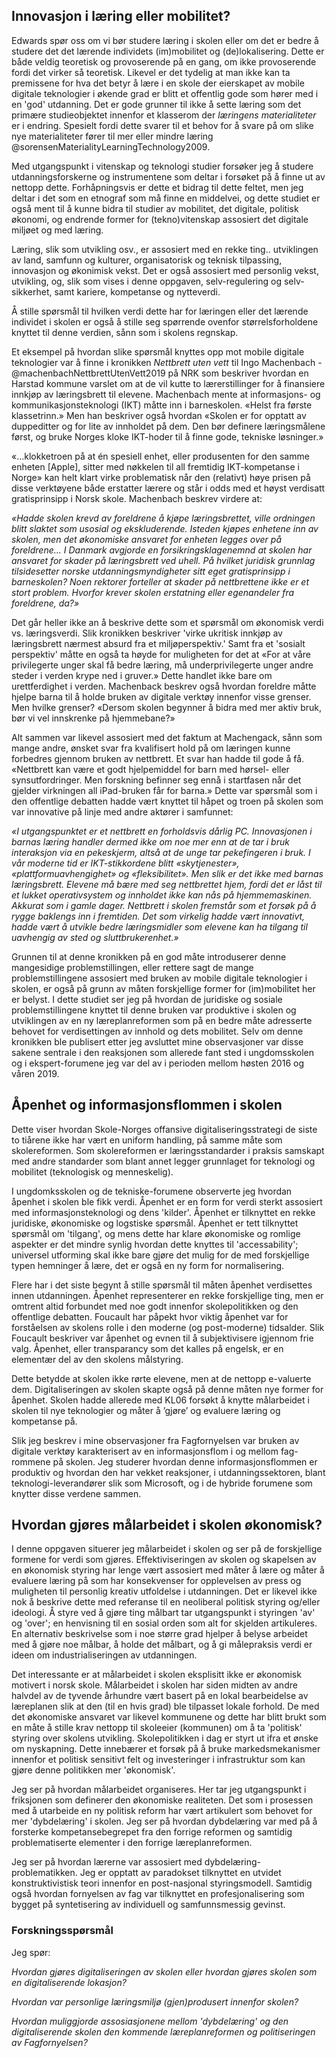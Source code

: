 
## Innovasjon i læring eller mobilitet?

Edwards spør oss om vi bør studere læring i skolen eller om det er bedre å studere det det lærende individets (im)mobilitet og (de)lokalisering. Dette er både veldig teoretisk og provoserende på en gang, om ikke provoserende fordi det virker så teoretisk. Likevel er det tydelig at man ikke kan ta premissene for hva det betyr å lære i en skole der eierskapet av mobile digitale teknologier i økende grad er blitt et offentlig gode som hører med i en 'god' utdanning. Det er gode grunner til ikke å sette læring som det primære studieobjektet innenfor et klasserom der *læringens materialiteter* er i endring. Spesielt fordi dette svarer til et behov for å svare på om slike nye materialiteter fører til mer eller mindre læring @sorensenMaterialityLearningTechnology2009.

Med utgangspunkt i vitenskap og teknologi studier forsøker jeg å studere utdanningsforskerne og instrumentene som deltar i forsøket på å finne ut av nettopp dette. Forhåpningsvis er dette et bidrag til dette feltet, men jeg deltar i det som en etnograf som må finne en middelvei, og dette studiet er også ment til å kunne bidra til studier av mobilitet, det digitale, politisk økonomi, og endrende former for (tekno)vitenskap assosiert det digitale miljøet og med læring.

Læring, slik som utvikling osv., er assosiert med en rekke ting.. utviklingen av land, samfunn og kulturer, organisatorisk og teknisk tilpassing, innovasjon og økonimisk vekst. Det er også assosiert med personlig vekst, utvikling, og, slik som vises i denne oppgaven, selv-regulering og selv-sikkerhet, samt kariere, kompetanse og nytteverdi.

Å stille spørsmål til hvilken verdi dette har for læringen eller det lærende individet i skolen er også å stille seg spørrende ovenfor størrelsforholdene knyttet til denne verdien, sånn som i skolens regnskap.

Et eksempel på hvordan slike spørsmål knyttes opp mot mobile digitale teknologier var å finne i kronikken *Nettbrett uten vett* til Ingo Machenbach -@machenbachNettbrettUtenVett2019 på NRK som beskriver hvordan en Harstad kommune varslet om at de vil kutte to lærerstillinger for å finansiere innkjøp av læringsbrett til elevene. Machenbach mente at informasjons- og kommunikasjonsteknologi (IKT) måtte inn i barneskolen. «Helst fra første klassetrinn.» Men han beskriver også hvordan «Skolen er for opptatt av duppeditter og for lite av innholdet på dem. Den bør definere læringsmålene først, og bruke Norges kloke IKT-hoder til å finne gode, tekniske løsninger.»

«...klokketroen på at én spesiell enhet, eller produsenten for den samme enheten [Apple], sitter med nøkkelen til all fremtidig IKT-kompetanse i Norge» kan helt klart virke problematisk når den (relativt) høye prisen på disse verktøyene både erstatter lærere og står i odds med et høyst verdisatt gratisprinsipp i Norsk skole. Machenbach beskrev virdere at:

*«Hadde skolen krevd av foreldrene å kjøpe læringsbrettet, ville ordningen blitt slaktet som usosial og ekskluderende. Isteden kjøpes enhetene inn av skolen, men det økonomiske ansvaret for enheten legges over på foreldrene... I Danmark avgjorde en forsikringsklagenemnd at skolen har ansvaret for skader på læringsbrett ved uhell. På hvilket juridisk grunnlag tilsidesetter norske utdanningsmyndigheter sitt eget gratisprinsipp i barneskolen? Noen rektorer forteller at skader på nettbrettene ikke er et stort problem. Hvorfor krever skolen erstatning eller egenandeler fra foreldrene, da?»*

Det går heller ikke an å beskrive dette som et spørsmål om økonomisk verdi vs. læringsverdi. Slik kronikken beskriver 'virke ukritisk innkjøp av læringsbrett nærmest absurd fra et miljøperspektiv.' Samt fra et 'sosialt perspektiv' måtte en også ta høyde for muligheten for det at «For at våre privilegerte unger skal få bedre læring, må underprivilegerte unger andre steder i verden krype ned i gruver.» Dette handlet ikke bare om urettferdighet i verden. Machenback beskrev også hvordan foreldre måtte hjelpe barna til å holde bruken av digitale verktøy innenfor visse grenser. Men hvilke grenser? «Dersom skolen begynner å bidra med mer aktiv bruk, bør vi vel innskrenke på hjemmebane?»

Alt sammen var likevel assosiert med det faktum at Machengack, sånn som mange andre, ønsket svar fra kvalifisert hold på om læringen kunne forbedres gjennom bruken av nettbrett. Et svar han hadde til gode å få. «Nettbrett kan være et godt hjelpemiddel for barn med hørsel- eller synsutfordringer. Men forskning befinner seg ennå i startfasen når det gjelder virkningen all iPad-bruken får for barna.» Dette var spørsmål som i den offentlige debatten hadde vært knyttet til håpet og troen på skolen som var innovative på linje med andre aktører i samfunnet:

*«I utgangspunktet er et nettbrett en forholdsvis dårlig PC. Innovasjonen i barnas læring handler dermed ikke om noe mer enn at de tar i bruk interaksjon via en pekeskjerm, altså at de unge tar pekefingeren i bruk. I vår moderne tid er IKT-stikkordene blitt «skytjenester», «plattformuavhengighet» og «fleksibilitet». Men slik er det ikke med barnas læringsbrett. Elevene må bære med seg nettbrettet hjem, fordi det er låst til et lukket operativsystem og innholdet ikke kan nås på hjemmemaskinen. Akkurat som i gamle dager. Nettbrett i skolen fremstår som et forsøk på å rygge baklengs inn i fremtiden. Det som virkelig hadde vært innovativt, hadde vært å utvikle bedre læringsmidler som elevene kan ha tilgang til uavhengig av sted og sluttbrukerenhet.»*

Grunnen til at denne kronikken på en god måte introduserer denne mangesidige problemstillingen, eller rettere sagt de mange problemstillingene assosiert med bruken av mobile digitale teknologier i skolen, er også på grunn av måten forskjellige former for (im)mobilitet her er belyst. I dette studiet ser jeg på hvordan de juridiske og sosiale problemstillingene knyttet til denne bruken var produktive i skolen og utviklingen av en ny læreplanreformen som på en bedre måte adresserte behovet for verdisettingen av innhold og dets mobilitet. Selv om denne kronikken ble publisert etter jeg avsluttet mine observasjoner var disse sakene sentrale i den reaksjonen som allerede fant sted i ungdomsskolen og i ekspert-forumene jeg var del av i perioden mellom høsten 2016 og våren 2019.


## Åpenhet og informasjonsflommen i skolen

Dette viser hvordan Skole-Norges offansive digitaliseringsstrategi de siste to tiårene ikke har vært en uniform handling, på samme måte som skolereformen. Som skolereformen er læringsstandarder i praksis samskapt med andre standarder som blant annet legger grunnlaget for teknologi og mobilitet (teknologisk og menneskelig).

I ungdomksskolen og de tekniske-forumene observerte jeg hvordan åpenhet i skolen ble fikk verdi. Åpenhet er en form for verdi sterkt assosiert med informasjonsteknologi og dens 'kilder'. Åpenhet er tilknyttet en rekke juridiske, økonomiske og logstiske spørsmål. Åpenhet er tett tilknyttet spørsmål om 'tilgang', og mens dette har klare økonomiske og romlige aspekter er det mindre synlig hvordan dette knyttes til 'accessability'; universel utforming skal ikke bare gjøre det mulig for de med forskjellige typen hemninger å lære, det er også en ny form for normalisering.

Flere har i det siste begynt å stille spørsmål til måten åpenhet verdisettes innen utdanningen. Åpenhet representerer en rekke forskjellige ting, men er omtrent altid forbundet med noe godt innenfor skolepolitikken og den offentlige debatten. Foucault har påpekt hvor viktig åpenhet var for forståelsen av skolens rolle i den moderne (og post-moderne) tidsalder. Slik Foucault beskriver var åpenhet og evnen til å subjektivisere igjennom frie valg. Åpenhet, eller transparancy som det kalles på engelsk, er en elementær del av den skolens målstyring.

Dette betydde at skolen ikke rørte elevene, men at de nettopp e-valuerte dem. Digitaliseringen av skolen skapte også på denne måten nye former for åpenhet. Skolen hadde allerede med KL06 forsøkt å knytte målarbeidet i skolen til nye teknologier og måter å ’gjøre’ og evaluere læring og kompetanse på.

Slik jeg beskrev i mine observasjoner fra Fagfornyelsen var bruken av digitale verktøy karakterisert av en informasjonsflom i og mellom fag-rommene på skolen. Jeg studerer hvordan denne informasjonsflommen er produktiv og hvordan den har vekket reaksjoner, i utdanningssektoren, blant teknologi-leverandører slik som Microsoft, og i de hybride forumene som knytter disse verdene sammen.


## Hvordan gjøres målarbeidet i skolen økonomisk?

I denne oppgaven situerer jeg målarbeidet i skolen og ser på de forskjellige formene for verdi som gjøres. Effektiviseringen av skolen og skapelsen av en økonomisk styring har lenge vært assosiert med måter å lære og måter å evaluere læring på som har konsekvenser for opplevelsen av press og muligheten til personlig kreativ utfoldelse i utdanningen. Det er likevel ikke nok å beskrive dette med referanse til en neoliberal politisk styring og/eller ideologi. Å styre ved å gjøre ting målbart tar utgangspunkt i styringen 'av' og 'over'; en henvisning til en sosial orden som alt for skjelden artikuleres. En alternativ beskrivelse som i noe større grad hjelper å belyse arbeidet med å gjøre noe målbar, å holde det målbart, og å gi målepraksis verdi er ideen om industrialiseringen av utdanningen.

Det interessante er at målarbeidet i skolen eksplisitt ikke er økonomisk motivert i norsk skole. Målarbeidet i skolen har siden midten av andre halvdel av de tyvende århundre vært basert på en lokal bearbeidelse av læreplanen slik at den (til en hvis grad) ble tilpasset lokale forhold. De med det økonomiske ansvaret var likevel kommunene og dette har blitt brukt som en måte å stille krav nettopp til skoleeier (kommunen) om å ta 'politisk' styring over skolens utvikling. Skolepolitikken i dag er styrt ut ifra et ønske om nyskapning. Dette innebærer et forsøk på å bruke markedsmekanismer innenfor et politisk sensitivt felt og investeringer i infrastruktur som kan gjøre denne politikken mer 'økonomisk'.

Jeg ser på hvordan målarbeidet organiseres. Her tar jeg utgangspunkt i friksjonen som definerer den økonomiske realiteten. Det som i prosessen med å utarbeide en ny politisk reform har vært artikulert som behovet for mer 'dybdelæring' i skolen. Jeg ser på hvordan dybdelæring var med på å forsterke kompetansebegrepet fra den forrige reformen og samtidig problematiserte elementer i den forrige læreplanreformen.

Jeg ser på hvordan lærerne var assosiert med dybdelæring-problematikken. Jeg er opptatt av paradokset tilknyttet en utvidet konstruktivistisk teori innenfor en post-nasjonal styringsmodell. Samtidig også hvordan fornyelsen av fag var tilknyttet en profesjonalisering som bygget på syntetisering av individuell og samfunnsmessig gevinst.

### Forskningsspørsmål

Jeg spør:

*Hvordan gjøres digitaliseringen av skolen eller hvordan gjøres skolen som en digitaliserende lokasjon?*

*Hvordan var personlige læringsmiljø (gjen)produsert innenfor skolen?*

*Hvordan muliggjorde assosiasjonene mellom 'dybdelæring' og den digitaliserende skolen den kommende læreplanreformen og politiseringen av Fagfornyelsen?*
